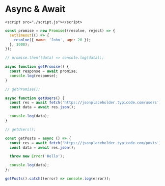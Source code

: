 <!DOCTYPE html>
<html lang="en">
  <head>
    <meta charset="UTF-8" />
    <meta http-equiv="X-UA-Compatible" content="IE=edge" />
    <meta name="viewport" content="width=device-width, initial-scale=1.0" />
    <title>Async & Await</title>
  </head>
  <body>
    <h1>Async & Await</h1>

    <script src="./script.js"></script>
  </body>
</html>

```js
const promise = new Promise((resolve, reject) => {
  setTimeout(() => {
    resolve({ name: 'John', age: 20 });
  }, 1000);
});

// promise.then((data) => console.log(data));

async function getPromise() {
  const response = await promise;
  console.log(response);
}

// getPromise();

async function getUsers() {
  const res = await fetch('https://jsonplaceholder.typicode.com/users');
  const data = await res.json();

  console.log(data);
}

// getUsers();

const getPosts = async () => {
  const res = await fetch('https://jsonplaceholder.typicode.com/posts');
  const data = await res.json();

  throw new Error('Hello');

  console.log(data);
};

getPosts().catch((error) => console.log(error));
